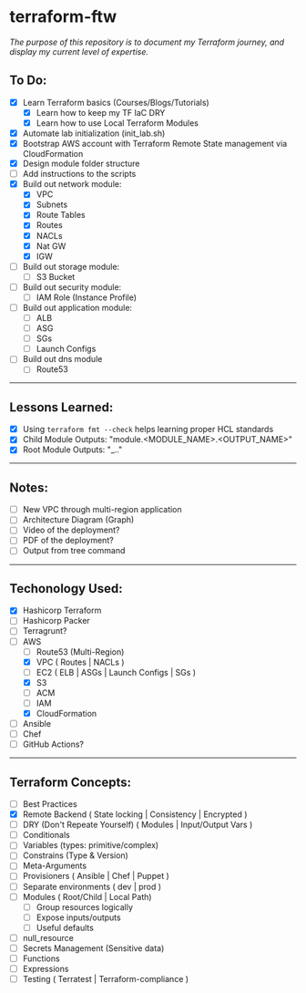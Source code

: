 # terraform-ftw

*The purpose of this repository is to document my Terraform journey, and display my current level of expertise.*

## To Do:
- [x] Learn Terraform basics (Courses/Blogs/Tutorials)
  - [x] Learn how to keep my TF IaC DRY
  - [x] Learn how to use Local Terraform Modules
- [x] Automate lab initialization (init_lab.sh)
- [x] Bootstrap AWS account with Terraform Remote State management via CloudFormation
- [x] Design module folder structure
- [ ] Add instructions to the scripts
- [x] Build out network module:
  - [x] VPC
  - [x] Subnets
  - [x] Route Tables
  - [x] Routes
  - [x] NACLs
  - [x] Nat GW
  - [x] IGW
- [ ] Build out storage module:
  - [ ] S3 Bucket
- [ ] Build out security module:
  - [ ] IAM Role (Instance Profile)
- [ ] Build out application module:
  - [ ] ALB
  - [ ] ASG
  - [ ] SGs
  - [ ] Launch Configs
- [ ] Build out dns module
  - [ ] Route53

---

## Lessons Learned:
- [x] Using `terraform fmt --check` helps learning proper HCL standards
- [x] Child Module Outputs: "module.<MODULE_NAME>.<OUTPUT_NAME>"
- [x] Root Module Outputs:  "<PROVIDER>_<TYPE>.<NAME>.<ATTRIBUTE>"

---

## Notes:
- [ ] New VPC through multi-region application
- [ ] Architecture Diagram (Graph)
- [ ] Video of the deployment?
- [ ] PDF of the deployment?
- [ ] Output from tree command

---

## Techonology Used:

- [x] Hashicorp Terraform
- [ ] Hashicorp Packer
- [ ] Terragrunt?
- [ ] AWS
  - [ ] Route53 (Multi-Region)
  - [x] VPC ( Routes | NACLs )
  - [ ] EC2 ( ELB | ASGs | Launch Configs | SGs )
  - [x] S3
  - [ ] ACM
  - [ ] IAM
  - [x] CloudFormation
- [ ] Ansible
- [ ] Chef
- [ ] GitHub Actions?

---

## Terraform Concepts:
- [ ] Best Practices
- [x] Remote Backend ( State locking | Consistency | Encrypted )
- [ ] DRY (Don't Repeate Yourself) ( Modules | Input/Output Vars )
- [ ] Conditionals
- [ ] Variables (types: primitive/complex)
- [ ] Constrains (Type & Version)
- [ ] Meta-Arguments
- [ ] Provisioners ( Ansible | Chef | Puppet )
- [ ] Separate environments ( dev | prod )
- [ ] Modules ( Root/Child | Local Path)
  - [ ] Group resources logically
  - [ ] Expose inputs/outputs
  - [ ] Useful defaults
- [ ] null_resource
- [ ] Secrets Management (Sensitive data)
- [ ] Functions
- [ ] Expressions
- [ ] Testing ( Terratest | Terraform-compliance )
